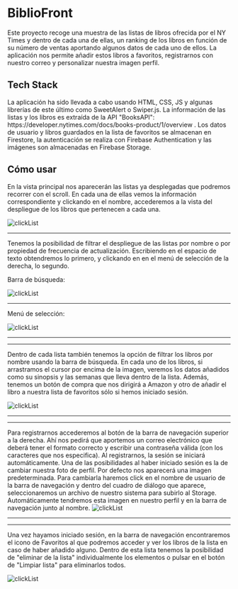 # BiblioFront
Este proyecto recoge una muestra de las listas de libros ofrecida por el NY Times
y dentro de cada una de ellas, un ranking de los libros en función de su número de
ventas aportando algunos datos de cada uno de ellos. La aplicación nos permite añadir
estos libros a favoritos, registrarnos con nuestro correo y personalizar nuestra imagen
perfil.

<h2>Tech Stack</h2>
La aplicación ha sido llevada a cabo usando HTML, CSS, JS y algunas librerías de este último
como SweetAlert o Swiper.js. La información de las listas y los libros es extraída de la API "BooksAPI":
https://developer.nytimes.com/docs/books-product/1/overview .
Los datos de usuario y libros guardados en la lista de favoritos se almacenan en Firestore, la autenticación se realiza con Firebase Authentication y las imágenes son almacenadas en Firebase Storage.

<h2>Cómo usar</h2>
En la vista principal nos aparecerán las listas ya desplegadas que podremos recorrer con el scroll. En cada una de ellas vemos la información correspondiente y clickando en el nombre, accederemos a la vista del despliegue de los libros que pertenecen a cada una.



![clickList](assets/images/clickList.gif)

-----------------------------------------------------------------------------
Tenemos la posibilidad de filtrar el despliegue de las listas por nombre o por propiedad de frecuencia de actualización. Escribiendo en el espacio de texto obtendremos lo primero, y clickando en en el menú de selección de la derecha, lo segundo.

Barra de búsqueda:

![clickList](assets/images/searchBox.gif)


---------------------------------------------------------------------------------
Menú de selección:

![clickList](assets/images/searchSelect.gif)

-------------------------------------------------------------------------------------

-------------------------------------------------------------------------------------

Dentro de cada lista también tenemos la opción de filtrar los libros por nombre usando la barra de búsqueda. En cada uno de los libros, si arrastramos el cursor por encima de la imagen, veremos los datos añadidos como su sinopsis y las semanas que lleva dentro de la lista. Además, tenemos un botón de compra que nos dirigirá a Amazon y otro de añadir el libro a nuestra lista de favoritos sólo si hemos iniciado sesión.

![clickList](assets/images/book.gif)

--------------------------------------------------------------------------------------

---------------------------------------------------------------------------------------

Para registrarnos accederemos al botón de la barra de navegación superior a la derecha. Ahí nos pedirá que aportemos un correo electrónico que deberá tener el formato correcto y escribir una contraseña válida (con los caracteres que nos especifica). Al registrarnos, la sesión se iniciará automáticamente. Una de las posibilidades al haber iniciado sesión es la de cambiar nuestra foto de perfil. Por defecto nos aparecerá una imagen predeterminada. Para cambiarla haremos click en el nombre de usuario de la barra de navegación y dentro del cuadro de diálogo que aparece, seleccionaremos un archivo de nuestro sistema para subirlo al Storage. Automáticamente tendremos esta imagen en nuestro perfil y en la barra de navegación junto al nombre.
![clickList](assets/images/registro1.gif)

--------------------------------------------------------------------------------------

--------------------------------------------------------------------------------------

Una vez hayamos iniciado sesión, en la barra de navegación encontraremos el icono de Favoritos al que podremos acceder y ver los libros de la lista en caso de haber añadido alguno. Dentro de esta lista tenemos la posibilidad de "eliminar de la lista" individualmente los elementos o pulsar en el botón de "Limpiar lista" para eliminarlos todos.

![clickList](assets/images/favs1.gif)

